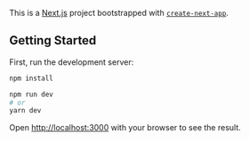This is a [Next.js](https://nextjs.org/) project bootstrapped with [`create-next-app`](https://github.com/vercel/next.js/tree/canary/packages/create-next-app).

## Getting Started

First, run the development server:

```bash
npm install

npm run dev
# or
yarn dev
```

Open [http://localhost:3000](http://localhost:3000) with your browser to see the result.

